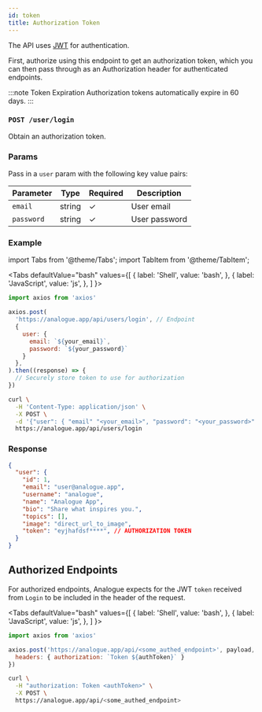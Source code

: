 ```yaml
---
id: token
title: Authorization Token
---
```


The API uses [JWT](https://jwt.io/introduction/) for authentication.

First, authorize using this endpoint to get an authorization token, which you can then pass through as an Authorization header for authenticated endpoints.

:::note Token Expiration
Authorization tokens automatically expire in 60 days.
:::

### `POST /user/login`

Obtain an authorization token.

### Params

Pass in a `user` param with the following key value pairs:

Parameter | Type | Required | Description
--------- | ---- | -------- | -----------
`email` | string | ✓ | User email
`password` | string | ✓ | User password

### Example

import Tabs from '@theme/Tabs';
import TabItem from '@theme/TabItem';

<Tabs
  defaultValue="bash"
  values={[
    { label: 'Shell', value: 'bash', },
    { label: 'JavaScript', value: 'js', },
  ]
}>
<TabItem value="js">

```js
import axios from 'axios'

axios.post(
  'https://analogue.app/api/users/login', // Endpoint
  {
    user: {
      email: `${your_email}`,
      password: `${your_password}`
    }
  },
).then((response) => {
  // Securely store token to use for authorization
})
```

</TabItem>

<TabItem value="bash">

```bash
curl \
  -H 'Content-Type: application/json' \
  -X POST \
  -d '{"user": { "email" "<your_email>", "password": "<your_password>" }}' \
  https://analogue.app/api/users/login
```

</TabItem>
</Tabs>

### Response

```json {10}
{
  "user": {
    "id": 1,
    "email": "user@analogue.app",
    "username": "analogue",
    "name": "Analogue App",
    "bio": "Share what inspires you.",
    "topics": [],
    "image": "direct_url_to_image",
    "token": "eyjhafdsf****", // AUTHORIZATION TOKEN
  }
}
```

## Authorized Endpoints

For authorized endpoints, Analogue expects for the JWT `token` received from `Login` to be included in the header of the request.

<Tabs
  defaultValue="bash"
  values={[
    { label: 'Shell', value: 'bash', },
    { label: 'JavaScript', value: 'js', },
  ]
}>
<TabItem value="js">

```js
import axios from 'axios'

axios.post('https://analogue.app/api/<some_authed_endpoint>', payload, {
  headers: { authorization: `Token ${authToken}` }
})
```

</TabItem>

<TabItem value="bash">

```bash
curl \
  -H "authorization: Token <authToken>" \
  -X POST \
  https://analogue.app/api/<some_authed_endpoint>
```

</TabItem>
</Tabs>
